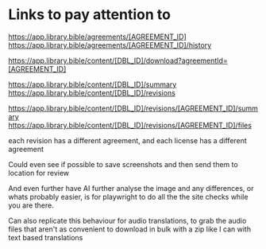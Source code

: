 # Links to pay attention to
https://app.library.bible/agreements/[AGREEMENT_ID]
https://app.library.bible/agreements/[AGREEMENT_ID]/history

https://app.library.bible/content/[DBL_ID]/download?agreementId=[AGREEMENT_ID]

https://app.library.bible/content/[DBL_ID]/summary
https://app.library.bible/content/[DBL_ID]/revisions

https://app.library.bible/content/[DBL_ID]/revisions/[AGREEMENT_ID]/summary
https://app.library.bible/content/[DBL_ID]/revisions/[AGREEMENT_ID]/files

each revision has a different agreement, and each license has a different agreement

Could even see if possible to save screenshots and then send them to location for review

And even further have AI further analyse the image and any differences, or whats probably easier, 
is for playwright to do all the the site checks while you are there.

Can also replicate this behaviour for audio translations, to grab the audio files that aren't as 
convenient to download in bulk with a zip like I can with text based translations
